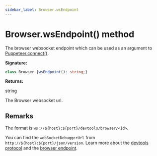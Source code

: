 ```yaml
---
sidebar_label: Browser.wsEndpoint
---
```

# Browser.wsEndpoint() method

The browser websocket endpoint which can be used as an argument to [Puppeteer.connect()](./puppeteer.puppeteer.connect.md).

**Signature:**

```typescript
class Browser {wsEndpoint(): string;}
```
**Returns:**

string

The Browser websocket url.

## Remarks

The format is `ws://${host}:${port}/devtools/browser/<id>`.

You can find the `webSocketDebuggerUrl` from `http://${host}:${port}/json/version`. Learn more about the [devtools protocol](https://chromedevtools.github.io/devtools-protocol) and the [browser endpoint](https://chromedevtools.github.io/devtools-protocol/#how-do-i-access-the-browser-target).

